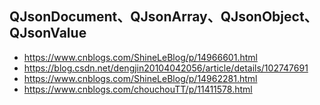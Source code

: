 ## QJsonDocument、QJsonArray、QJsonObject、QJsonValue
- https://www.cnblogs.com/ShineLeBlog/p/14966601.html
- https://blog.csdn.net/dengjin20104042056/article/details/102747691
- https://www.cnblogs.com/ShineLeBlog/p/14962281.html
- https://www.cnblogs.com/chouchouTT/p/11411578.html